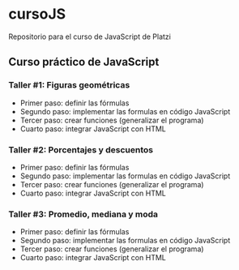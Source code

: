 # cursoJS
Repositorio para el curso de JavaScript de Platzi

## Curso práctico de JavaScript

### Taller #1: Figuras geométricas

- Primer paso: definir las fórmulas
- Segundo paso: implementar las formulas en código JavaScript
- Tercer paso: crear funciones (generalizar el programa)
- Cuarto paso: integrar JavaScript con HTML

### Taller #2: Porcentajes y descuentos

- Primer paso: definir las fórmulas
- Segundo paso: implementar las formulas en código JavaScript
- Tercer paso: crear funciones (generalizar el programa)
- Cuarto paso: integrar JavaScript con HTML

### Taller #3: Promedio, mediana y moda

- Primer paso: definir las fórmulas
- Segundo paso: implementar las formulas en código JavaScript
- Tercer paso: crear funciones (generalizar el programa)
- Cuarto paso: integrar JavaScript con HTML